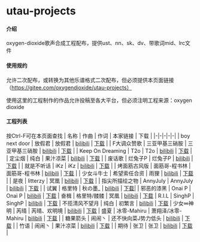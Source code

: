 # utau-projects

#### 介绍
oxygen-dioxide歌声合成工程配布，提供ust、nn、sk、dv、带歌词mid、lrc文件

#### 使用规约
允许二次配布，或转换为其他乐谱格式二次配布，但必须提供本页面链接（https://gitee.com/oxygendioxide/utau-projects）

使用这里的工程制作的作品允许投稿至各大平台，但必须注明工程来源：oxygen dioxide

#### 工程列表
按Ctrl-F可在本页面查找
| 名称 | 作曲 | 作词 | 本家链接 | 下载 |
|-|-|-|-|-|
| boy next door | 放假君 | 放假君 | [bilibili](https://www.bilibili.com/video/av26327977) | [下载](./boy%20next%20door) |
| F大调众赞歌 | 三亚甲基三硝胺 | 三亚甲基三硝胺 | [bilibili](https://www.bilibili.com/video/av39884712) | [下载](./F%E5%A4%A7%E8%B0%83%E4%BC%97%E8%B5%9E%E6%AD%8C) |
| Keep On Dreaming | T2o | T2o | [bilibili](https://www.bilibili.com/video/av3495177) | [下载](./Keep%20On%20Dreaming) |
| 定尘烟 | 纯白 | 果汁凉菜 | [bilibili](https://www.bilibili.com/video/av18125546) | [下载](./%E5%AE%9A%E5%B0%98%E7%83%9F) |
| 废话歌 | 烂兔子P | 烂兔子P | [bilibili](https://www.bilibili.com/video/av602062) | [下载](./%E5%BA%9F%E8%AF%9D%E6%AD%8C) |
| 就是不听话 | iKz | iKz | [bilibili](https://www.bilibili.com/video/av14969866) | [下载](./%E5%B0%B1%E6%98%AF%E4%B8%8D%E5%90%AC%E8%AF%9D) |
| 烤面筋古风版 | 面筋哥-程书林 | 面筋哥-程书林 | [bilibili](https://www.bilibili.com/video/av23004780) | [下载](./%E7%83%A4%E9%9D%A2%E7%AD%8B%E5%8F%A4%E9%A3%8E%E7%89%88) |
| 少女斗牛士 | 希望索任合资 | 雨狸 | [bilibili](https://www.bilibili.com/video/av8370772) | [下载](./%E5%B0%91%E5%A5%B3%E6%96%97%E7%89%9B%E5%A3%AB) |
| 是夜 | litterzy | 冥凰 | [bilibili](https://www.bilibili.com/video/av8072755) | [下载](./%E6%98%AF%E5%A4%9C) |
| 指尖所描绘之物 | AnnyJuly | AnnyJuly | [bilibili](https://www.bilibili.com/video/av54764560) | [下载](./%E6%8C%87%E5%B0%96%E6%89%80%E6%8F%8F%E7%BB%98%E4%B9%8B%E7%89%A9) |
| 试翼 | 格里特 | 秋の墨_ | [bilibili](https://www.bilibili.com/video/BV1ZK4y1b7Vk) | [下载](./%E8%AF%95%E7%BF%BC)|
| 邪恶的漆黑 | Onai P | Onai P | [bilibili](https://www.bilibili.com/video/BV1np4y1D7ws) | [下载](./%E9%82%AA%E6%81%B6%E7%9A%84%E6%BC%86%E9%BB%91)
| 奋楫 | 格里特/髅髅 | 冥凰 | [bilibili](https://www.bilibili.com/video/BV1xJ411x754) | [下载](./%E5%A5%8B%E6%A5%AB)
| R.I.L | SinghP | SinghP | [bilibili](https://www.bilibili.com/video/BV1EA411e7mL) | [下载](./RIL)
| 不揽清风不望月 | 纯白 | 初繁言 | [bilibili](https://www.bilibili.com/video/BV1Fp4y1S7vd) | [下载](./%E4%B8%8D%E6%8F%BD%E6%B8%85%E9%A3%8E%E4%B8%8D%E6%9C%9B%E6%9C%88)
| 少女∞神明 | 芮晴 | 芮晴、欢明境 | [bilibili](https://www.bilibili.com/video/BV1Ch411o7MZ) | [下载](./%E5%B0%91%E5%A5%B3%E7%A5%9E%E6%98%8E)
| 盛夏 | 冰零-Mahiru | 萧翔泽/冰零-Mahiru | [bilibili](https://www.bilibili.com/video/av201773213) | [下载](./%E7%9B%9B%E5%A4%8F) |
| 糖果箭头 | 闹闹丶 | 还不快向菜J势力低头 | [bilibili](https://www.bilibili.com/video/av584586390) | [下载](./%E7%B3%96%E6%9E%9C%E7%AE%AD%E5%A4%B4) |
| 竹语 | 闹闹丶 | 果汁凉菜 | [bilibili](https://www.bilibili.com/video/av969746070) | [下载](./%E7%AB%B9%E8%AF%AD) |
| 期待 | 张卫 | 张卫 | [bilibili](https://www.bilibili.com/video/av457733605) | [下载](./%E6%9C%9F%E5%BE%85) |